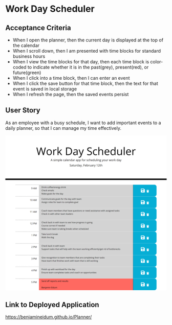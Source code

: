# Work Day Scheduler
 
## Acceptance Criteria

* When I open the planner, then the current day is displayed at the top of the calendar
* When I scroll down, then I am presented with time blocks for standard business hours
* When I view the time blocks for that day, then each time block is color-coded to indicate whether it is in the past(grey), present(red), or future(green)
* When I click into a time block, then I can enter an event
* When I click the save button for that time block, then the text for that event is saved in local storage
* When I refresh the page, then the saved events persist

## User Story

As an employee with a busy schedule, I want to add important events to a daily planner, so that I can manage my time effectively.

![screenshot](https://github.com/Benjamineidum/Planner/blob/main/assets/images/screenshot.png)

## Link to Deployed Application
https://benjamineidum.github.io/Planner/


